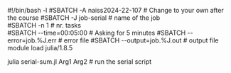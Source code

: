 #!/bin/bash -l
#SBATCH -A naiss2024-22-107  # Change to your own after the course
#SBATCH -J job-serial        # name of the job         
#SBATCH -n 1                 # nr. tasks  
#SBATCH --time=00:05:00 # Asking for 5 minutes
#SBATCH --error=job.%J.err   # error file
#SBATCH --output=job.%J.out  # output file                                                                                    
module load julia/1.8.5

julia serial-sum.jl Arg1 Arg2    # run the serial script
